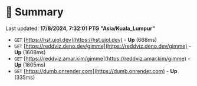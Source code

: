 # 📖 Summary
Last updated: **17/8/2024, 7:32:01 PTG "Asia/Kuala_Lumpur"**

- `GET` [https://hst.ujol.dev](https://hst.ujol.dev) - **Up** (668ms)
- `GET` [https://reddviz.deno.dev/gimme](https://reddviz.deno.dev/gimme) - **Up** (1608ms)
- `GET` [https://reddviz.amar.kim/gimme](https://reddviz.amar.kim/gimme) - **Up** (1805ms)
- `GET` [https://dumb.onrender.com](https://dumb.onrender.com) - **Up** (335ms)

